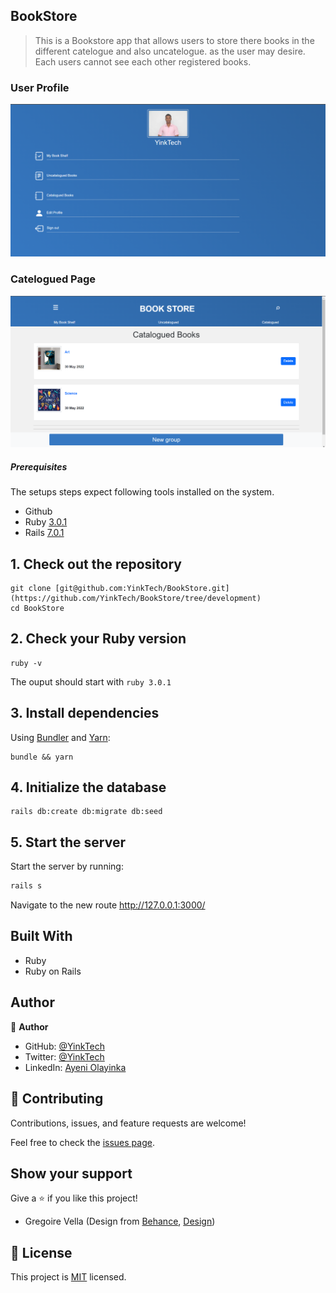 ## BookStore
> This is a Bookstore app that allows users to store there books in the different catelogue and also uncatelogue. as the user may desire. Each users cannot see each other registered books.

### User Profile
![screenshot](./app/assets/images/profile.png)

### Catelogued Page
![screenshot](./app/assets/images/catelogue.png)
##### Prerequisites

The setups steps expect following tools installed on the system.

- Github
- Ruby [3.0.1](https://github.com/ruby/ruby/tree/ruby_3_1)
- Rails [7.0.1](https://github.com/rails/rails/tree/v7.0.1)

## 1. Check out the repository
```shell+
git clone [git@github.com:YinkTech/BookStore.git](https://github.com/YinkTech/BookStore/tree/development)
cd BookStore
```

## 2. Check your Ruby version

```shell
ruby -v
```

The ouput should start with `ruby 3.0.1`

## 3. Install dependencies

Using [Bundler](https://github.com/bundler/bundler) and [Yarn](https://github.com/yarnpkg/yarn):

```shell
bundle && yarn
```

## 4. Initialize the database

```shell
rails db:create db:migrate db:seed
```
## 5. Start the server

Start the server by running:

```ruby
rails s
```
Navigate to the new route http://127.0.0.1:3000/

## Built With

- Ruby
- Ruby on Rails

## Author
👤 **Author**

- GitHub: [@YinkTech](https://github.com/yinktech)
- Twitter: [@YinkTech](https://twitter.com/yink_tech)
- LinkedIn: [Ayeni Olayinka](https://www.linkedin.com/in/yinktech/)
## 🤝 Contributing

Contributions, issues, and feature requests are welcome!

Feel free to check the [issues page](https://github.com/YinkTech/BookStore/issues).

## Show your support

Give a ⭐️ if you like this project!


*  Gregoire Vella (Design from [Behance](https://www.behance.net/gregoirevella), [Design](https://www.behance.net/gallery/19759151/Snapscan-iOs-design-and-branding))
## 📝 License

This project is [MIT](https://creativecommons.org/licenses/by-nc/4.0/) licensed.